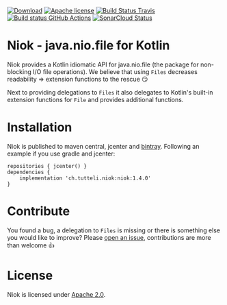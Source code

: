 <!-- for master -->

[![Download](https://api.bintray.com/packages/robstoll/tutteli-jars/niok/images/download.svg)](https://bintray.com/robstoll/tutteli-jars/niok/_latestVersion)
[![Apache license](https://img.shields.io/badge/license-Apache%202.0-brightgreen.svg)](http://opensource.org/licenses/Apache2.0)
[![Build Status Travis](https://travis-ci.com/robstoll/niok.svg)](https://travis-ci.com/robstoll/niok/branches)
[![Build status GitHub Actions](https://github.com/robstoll/niok/workflows/Windows/badge.svg?event=push)](https://github.com/robstoll/niok/actions/?query=workflow%3AWindows+branch%3Amaster)
[![SonarCloud Status](https://sonarcloud.io/api/project_badges/measure?project=robstoll_niok&metric=alert_status)](https://sonarcloud.io/dashboard?id=robstoll_niok)

<!-- for a specific release -->
<!--
[![Download](https://img.shields.io/badge/Download-1.4.0-%23007ec6)](https://bintray.com/robstoll/tutteli-jars/niok/1.4.0 "Download 1.4.0 from Bintray")
[![Apache license](https://img.shields.io/badge/license-Apache%202.0-brightgreen.svg)](http://opensource.org/licenses/Apache2.0)
-->

# Niok - java.nio.file for Kotlin

Niok provides a Kotlin idiomatic API for java.nio.file (the package for non-blocking I/O file operations).
We believe that using `Files` decreases readability => extension functions to the rescue :smirk: 

Next to providing delegations to `Files` it also delegates to Kotlin's built-in extension functions for `File` and
provides additional functions.

# Installation

Niok is published to maven central, jcenter and [bintray](https://bintray.com/robstoll/tutteli-jars/noik). 
Following an example if you use gradle and jcenter:

```
repositories { jcenter() }
dependencies {
    implementation 'ch.tutteli.niok:niok:1.4.0'
}
```

# Contribute
You found a bug, a delegation to `Files` is missing or there is something else you would like to improve?
Please [open an issue](https://github.com/robstoll/niok/issues/new), contributions are more than welcome :+1:

# License
Niok is licensed under [Apache 2.0](http://opensource.org/licenses/Apache2.0).
